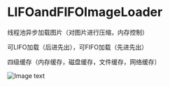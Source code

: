 # LIFOandFIFOImageLoader

线程池异步加载图片（对图片进行压缩，内存控制）

可LIFO加载（后进先出），可FIFO加载（先进先出）

四级缓存（内存缓存，磁盘缓存，文件缓存，网络缓存）

![Image text](https://github.com/AndroidCloud/LIFOandFIFOImageLoader/blob/master/DemoImg/GIF.gif)
